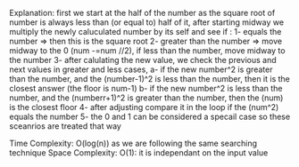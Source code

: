 <!--
Problem 1: Square Root of an Integer

Provide an explanation for your answer, clearly organizing your thoughts into 
concise and easy-to-understand language.

Focus on explaining the reasoning behind your decisions rather than giving a 
detailed description of the code. For instance, why did you choose a particular 
data structure? Additionally, discuss the efficiency of your solution in terms 
of time and space complexity. If necessary, you can support your explanation 
with code snippets or mathematical formulas. For guidance on how to write 
formulas in markdown, refer to https://docs.github.com/en/get-started/writing-on-github/working-with-advanced-formatting/writing-mathematical-expressions.
-->
Explanation:
first we start at the half of the number as the square root of number is always less than (or equal to) half of it,
after starting midway we multiply the newly caluculated number by its self and see if :
1- equals the number => then this is the square root
2- greater than the number => move midway to the 0 (num -=num //2), if less than the number, move midway to the number
3- after calulating the new value, we check the previous and next values in greater and less cases,
    a- if the new number^2 is greater than the number, and the (number-1)^2 is less than the number, then it is the closest answer (the floor is  num-1)
    b- if the new number^2 is less than the number, and the (numberr+1)^2 is greater than the number, then the (num) is the closest floor
4- after adjusting compare it in the loop if the (num^2) equals the number
5- the 0 and 1 can be considered a specail case so these sceanrios are treated that way 

Time Complexity:
O(log(n)) as we are following the same searching technique
Space Complexity:
O(1): it is independant on the input value